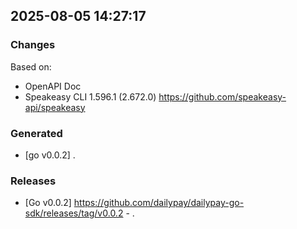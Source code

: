 

## 2025-08-05 14:27:17
### Changes
Based on:
- OpenAPI Doc  
- Speakeasy CLI 1.596.1 (2.672.0) https://github.com/speakeasy-api/speakeasy
### Generated
- [go v0.0.2] .
### Releases
- [Go v0.0.2] https://github.com/dailypay/dailypay-go-sdk/releases/tag/v0.0.2 - .